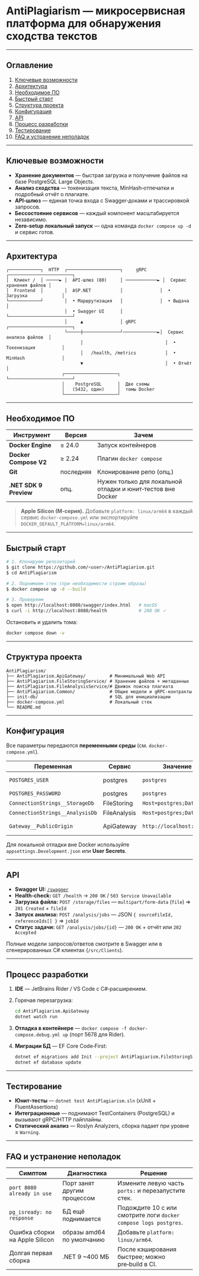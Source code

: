 # AntiPlagiarism — микросервисная платформа для обнаружения сходства текстов

---

## Оглавление

1. [Ключевые возможности](#ключевые-возможности)
2. [Архитектура](#архитектура)
3. [Необходимое ПО](#необходимое-по)
4. [Быстрый старт](#быстрый-старт)
5. [Структура проекта](#структура-проекта)
6. [Конфигурация](#конфигурация)
7. [API](#api)
8. [Процесс разработки](#процесс-разработки)
9. [Тестирование](#тестирование)
10. [FAQ и устранение неполадок](#faq-и-устранение-неполадок)

---

## Ключевые возможности

* **Хранение документов** — быстрая загрузка и получение файлов на базе PostgreSQL Large Objects.
* **Анализ сходства** — токенизация текста, MinHash‑отпечатки и подробный отчёт о плагиате.
* **API‑шлюз** — единая точка входа с Swagger‑доками и трассировкой запросов.
* **Бессостояние сервисов** — каждый компонент масштабируется независимо.
* **Zero‑setup локальный запуск** — одна команда `docker compose up -d` и сервис готов.

---

## Архитектура

```text
┌────────────┐  HTTP  ┌────────────────────┐     gRPC      ┌────────────────────────┐
│  Клиент /  │ ─────► │  API‑шлюз (80)     │ ────────────► │  Сервис хранения файлов │
│  Frontend  │        │  ASP.NET           │              │  • Загрузка             │
└────────────┘        │  • Маршрутизация   │              │  • Выдача               │
                      │  • Swagger UI      │              └────────────────────────┘
                      │     ▲              │ gRPC         ┌────────────────────────┐
                      └─────┼──────────────┘─────────────►│  Сервис анализа файлов  │
                            │                               │  • Токенизация          │
                            │   /health, /metrics           │  • MinHash              │
                            ▼                               │  • Отчёт                │
                     ┌────────────────────┐                └────────────────────────┘
                     │    PostgreSQL      │  Две схемы
                     │   (5432, один)     │  томы Docker
                     └────────────────────┘
```

---

## Необходимое ПО

| Инструмент             | Версия    | Зачем                                                       |
| ---------------------- | --------- | ----------------------------------------------------------- |
| **Docker Engine**      | ≥ 24.0    | Запуск контейнеров                                          |
| **Docker Compose V2**  | ≥ 2.24    | Плагин `docker compose`                                     |
| **Git**                | последняя | Клонирование репо (опц.)                                    |
| **.NET SDK 9 Preview** | опц.      | Нужен только для локальной отладки и юнит‑тестов вне Docker |

> **Apple Silicon (M‑серия).** Добавьте `platform: linux/arm64` в каждый сервис `docker-compose.yml` или экспортируйте `DOCKER_DEFAULT_PLATFORM=linux/arm64`.

---

## Быстрый старт

```bash
# 1. Клонируем репозиторий
$ git clone https://github.com/<user>/AntiPlagiarism.git
$ cd AntiPlagiarism

# 2. Поднимаем стек (при необходимости строим образы)
$ docker compose up -d --build

# 3. Проверяем
$ open http://localhost:8080/swagger/index.html   # macOS
$ curl -i http://localhost:8080/health            # 200 OK ✓
```

Остановить и удалить тома:

```bash
docker compose down -v
```

---

## Структура проекта

```
AntiPlagiarism/
├── AntiPlagiarism.ApiGateway/         # Минимальный Web API
├── AntiPlagiarism.FileStoringService/ # Хранение файлов + метаданных
├── AntiPlagiarism.FileAnalysisService/# Движок поиска плагиата
├── AntiPlagiarism.Common/             # Общие модели и gRPC‑контракты
├── init-db/                           # SQL для инициализации
├── docker-compose.yml                 # Локальный стек
└── README.md
```

---

## Конфигурация

Все параметры передаются **переменными среды** (см. `docker-compose.yml`).

| Переменная                      | Сервис       | Значение по умолчанию                    | Описание                     |
| ------------------------------- | ------------ | ---------------------------------------- | ---------------------------- |
| `POSTGRES_USER`                 | postgres     | `postgres`                               | Суперпользователь БД         |
| `POSTGRES_PASSWORD`             | postgres     | `postgres`                               | Пароль БД                    |
| `ConnectionStrings__StorageDb`  | FileStoring  | `Host=postgres;Database=file_storage;…`  | Схема хранения               |
| `ConnectionStrings__AnalysisDb` | FileAnalysis | `Host=postgres;Database=file_analysis;…` | Схема анализа                |
| `Gateway__PublicOrigin`         | ApiGateway   | `http://localhost:8080`                  | Базовый URL для Swagger/CORS |

Для локальной отладки вне Docker используйте `appsettings.Development.json` или **User Secrets**.

---

## API

* **Swagger UI:** [`/swagger`](http://localhost:8080/swagger)
* **Health‑check:** `GET /health` → `200 OK` / `503 Service Unavailable`
* **Загрузка файла:** `POST /storage/files` — `multipart/form-data` (`file`) ⇒ `201 Created` + `fileId`
* **Запуск анализа:** `POST /analysis/jobs` — JSON `{ sourceFileId, referenceIds[] }` ⇒ `jobId`
* **Статус задачи:** `GET /analysis/jobs/{id}` — `200 OK` + отчёт или `202 Accepted`

Полные модели запросов/ответов смотрите в Swagger или в сгенерированных C# клиентах (`/src/Clients`).

---

## Процесс разработки

1. **IDE** — JetBrains Rider / VS Code с C#‑расширением.
2. Горячая перезагрузка:

   ```bash
   cd AntiPlagiarism.ApiGateway
   dotnet watch run
   ```
3. **Отладка в контейнере** — `docker compose -f docker-compose.debug.yml up` (порт 5678 для Rider).
4. **Миграции БД** — EF Core Code‑First:

   ```bash
   dotnet ef migrations add Init --project AntiPlagiarism.FileStoringService
   dotnet ef database update
   ```

---

## Тестирование

* **Юнит‑тесты** — `dotnet test AntiPlagiarism.sln` (xUnit + FluentAssertions)
* **Интеграционные** — поднимают TestContainers (PostgreSQL) и вызывают gRPC/HTTP пайплайны.
* **Статический анализ** — Roslyn Analyzers, сборка падает при уровне ≥ `Warning`.


---

## FAQ и устранение неполадок

| Симптом                        | Диагностика                 | Решение                                                          |
| ------------------------------ | --------------------------- | ---------------------------------------------------------------- |
| `port 8080 already in use`     | Порт занят другим процессом | Измените левую часть `ports:` и перезапустите стек.              |
| `pg_isready: no response`      | БД ещё поднимается          | Подождите 10 с или смотрите логи `docker compose logs postgres`. |
| Ошибка сборки на Apple Silicon | образы amd64 по умолчанию   | Добавьте `platform: linux/arm64`.                                |
| Долгая первая сборка           | .NET 9 \~400 МБ             | После кэширования быстрее; можно pre‑build в CI.                 |
